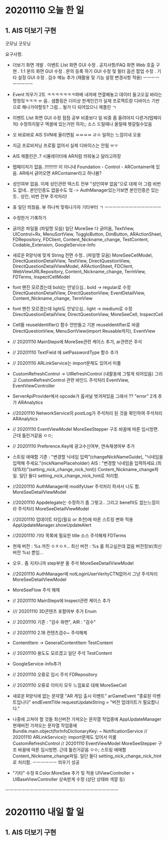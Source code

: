 # 20201110 오늘 한 일
## 1. AIS 더보기 구현
굿모닝 굿모닝

요구사항. 
-  더보기 화면 개발 
  . 이벤트 LIst 화면 GUI 수정
  . 공지사항/FAQ 화면 Web 호출 구현
  . 1:1 문의 화면 GUI 수정 
  . 문의 등록 하기 GUI 수정 및 필터 옵션 팝업 수정
  . 기타 설정  GUI 수정 
  . 검수 메뉴 추가 (재활용 및 기능 설정 변경사항 적용)
ㅡㅡㅡㅡㅡㅡㅡㅡㅡ
- Event 띄우기 2트
ㅋㅋㅋㅋㅋㅋㅋ파베 내꺼에 연결해놓고 데이터 들고오길 바라는 멍청잌ㅋㅋㅋ ㅠ
음.. 샘플링은 더이상 한계인건가
실제 프로젝트랑 디바이스 기반으로 해나가야할듯?
그럼... 될거 다 되어있으니 제플린 ㄱ

- 이벤트 LIst 화면 GUI 수정
점점 공부 비중보다 일 비중 좀 올려야지
다른거(텝페이저) 수정하지말구 엑셀에 있는거만 하자;; 소스 드릴때나 올릴때 헷갈릴수있음

- 오 바로바로 AIS SVN에 올리면됨 ㅆㅆㅆㅆ
ㄹㅇ 일하는 느낌이네 오옹

- 지금 프로비저닝 프로필 없어서 실제 디바이스는 안됨 ㅠㅜ

- AIS 제플린은..?
시뮬레이터에 AR처럼 띄워놓고 달라고하장

- 탭페이저가 없음..!!!!!!!!!! 이 아니네
Foundation - Control - ARContainer에 있음.
AR에서 긁어오면 ARContainer라고 하나봄?

- 성인여부 없음.
이제 성인관련 텍스트 전부 "성인여부 없음"으로 대체
아 그럼 비번도 없네.. 본인인증도 없을수도 엌 -> AuthManager있는거보면 본인인증은 있는듯..
성인, 비번 전부 주석처리!

- 휴 일단 띄웠음.
뷰 하나씩 맞춰나가자 기타부터 ㄱ
ㅡㅡㅡㅡㅡㅡㅡㅡㅡㅡㅡㅡㅡㅡ
* 수정한거 기록하기

- 긁어온 파일들 (파일명 모음)
일단 MoreSee 다 긁어옴, TextView, UIControl+Rx, MenuSortView, ToggloButton, DimButton, ARActionSheet, FDRepository, FDClient, Content_Nickname_change, TestContent, Codable_Extension, GoogleService-Info
  
- 새로운 R양식에 맞게 String 전면 수정.. (파일명 모음)
MoreSeeCellModel, DirectQuestionDetailView, TextView, DirectQuestionView, DirectQuestionDetailViewModel, ARActionSheet, FDClient, WebViewURLRepository, Content_Nickname_change, TermView, FDTerms, InspectCellModel
  
- font 왠진 모르겠는데 bold는 안넣으심.. bold -> regular로 수정
DirectQuestionDetailView, DirectQuestionView, EventDetailView, Content_Nickname_change, TermView

- font 왠진 모르겠는데 light도 안넣으심.. light -> medium로 수정
DirectQuestionDetailView, DirectQuestionView, MoreSeeCell, InspectCell

- Cell들 reuseIdentifier() 함수 안만들고 기본 reuseIdentifier로 바꿈
DirectQuestionView, MenuSortView(import Reusable까지), EventView

- // 20201110 MainSteps에 MoreSee관련 케이스 추가, ar관련은 주석

- // 20201110 TextField 에 setPasswordType 함수 추가

- // 20201110 ARLinkService는 import문제도 있어서 미룸

- CustomRefreshControl -> UIRefreshControl (내활동에 그렇게 되어있음) 
그리고 CustomRefreshControl 관련 바인드 주석처리
EventView, EventViewController

- ServerApiProvider에서 opcode가 옵셔널 벗겨져있음
그래서 ?? "error" 2개 추가
ARAnalytics

- //20201110 NetworkService의 postLog가 주석처리 된 것을 확인하여 주석처리
ARAnalytics

- // 20201110 EventViewModel MoreSeeStepper 구조 바꿈에 따른 임시방편. 근데 틀린거같음 ㅇㅇ;

- // 20201110 Preference.Key에 광고수신여부, 연속재생여부 추가

- 스트링 애매함
기존 : "변경할 닉네임 입력"(changeNickNameGuide), "닉네임을 입력해 주세요."(nickNamePlaceholder)
AIS : "변경할 닉네임을 입력하세요.(최대15자)"(setting_nick_change_nick_hint))
Content_Nickname_change파일.
일단 둘다 setting_nick_change_nick_hint로 처리함.

- //20201110 AuthManager에 modifyUser 주석처리 하셔서 나도 함.
MoreSeeDetailViewModel

- //20201110 Appdelegate는 수정하기 좀 그렇고.. 그리고 benefit도 없는느낌이라 주석처리
MoreSeeDetailViewModel

- //20201110 업데이트 타입(필요 or 추천)에 따른 스트링 변화 적용
AppUpdateManager.showUpdateAlert

- //20201110 기타 목록에 필요한 title 소스 주석해제
FDTerms

- 현재 버전 : %s 까진 ㅇㅈㅇㅈ..
최신 버전 : %s 를 하고싶은데 없음
버전정보(최신버전 %s) 뿐임...

- 오우.. 좀 지치니까 step부분 올 주석
MoreSeeDetailViewModel

- //20201110 AuthManager에 notLoginUserVerityCTN없어서 그냥 주석처리
MoreSeeDetailViewModel

- MoreSeeFlow 주석 해제

- // 20201110 MainSteps에 Inspect관련 케이스 추가

- /// 20201110 3D콘텐츠 포함여부 추가
Enum
- // 20201110 기존 : "검수 화면", AIR : "검수"

- // 20201110 2.18 컨텐츠검수~ 주석해제

- ContentItem -> GeneralContentItem
TestContent
- // 20201110 용도도 모르겠고 일단 주석
TestContent

- GoogleService-Info추가

- // 20201110 오류로 임시 주석
FDRepository
- // 20201110 오류로 이미지 모두 느낌표로 대체
MoreSeeCell

* 새로운 R양식에 없는 문자열
  "AR 게임 출시 이벤트" arGameEvent
  "종료된 이벤트입니다" endEventTitle
  requestUpdateString = "버전 업데이트가 필요합니다."
  
* 나중에 고쳐야 할 것들
최신버전 가져오는 문자열 작업중에 AppUpdateManager
현재버전 가져오는 문자열 작업중에 Bundle.main.object(forInfoDictionaryKey: ~
NotificationService
// 20201110 ARLinkService는 import문제도 있어서 미룸
CustomRefreshControl
// 20201110 EventViewModel MoreSeeStepper 구조 바꿈에 따른 임시방편. 근데 틀린거같음 ㅇㅇ;
스트링 애매함 Content_Nickname_change파일. 일단 둘다 setting_nick_change_nick_hint로 처리함.
ㅡㅡㅡㅡㅡㅡ 띄우기 성공
- "기타" 수정
R.Color.MoreSee 추가 및 적용
UIViewController > UIBaseViewController 상속받게 수정 (상단 상태바 색깔 등)

ㅡㅡㅡㅡㅡㅡㅡㅡㅡㅡㅡㅡㅡㅡㅡㅡㅡㅡㅡㅡㅡㅡㅡㅡㅡㅡㅡㅡ




# 20201110 내일 할 일
## 1. AIS 더보기 구현
